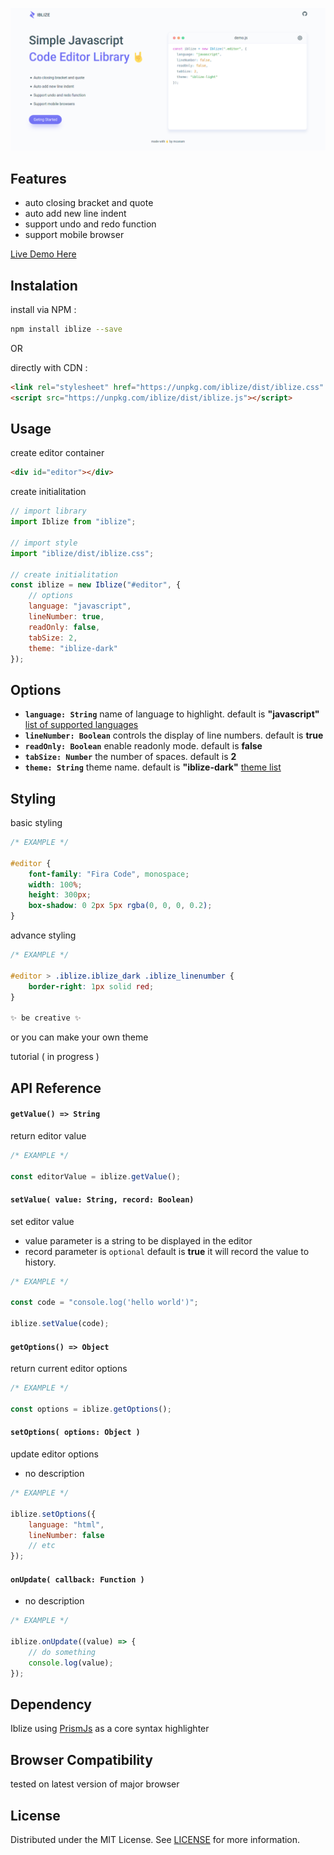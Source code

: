 ![](.assets/preview.png)

## Features

-   auto closing bracket and quote
-   auto add new line indent
-   support undo and redo function
-   support mobile browser

[Live Demo Here](https://mcanam.github.io/iblize/)

## Instalation

install via NPM :

```bash
npm install iblize --save
```

OR

directly with CDN :

```html
<link rel="stylesheet" href="https://unpkg.com/iblize/dist/iblize.css" />
<script src="https://unpkg.com/iblize/dist/iblize.js"></script>
```

## Usage

create editor container

```html
<div id="editor"></div>
```

create initialitation

```js
// import library
import Iblize from "iblize";

// import style
import "iblize/dist/iblize.css";

// create initialitation
const iblize = new Iblize("#editor", {
    // options
    language: "javascript",
    lineNumber: true,
    readOnly: false,
    tabSize: 2,
    theme: "iblize-dark"
});
```

## Options

-   **`language: String`** name of language to highlight. default is **"javascript"** [
    list of supported languages](https://prismjs.com/#supported-languages)
-   **`lineNumber: Boolean`** controls the display of line numbers. default is **true**
-   **`readOnly: Boolean`** enable readonly mode. default is **false**
-   **`tabSize: Number`** the number of spaces. default is **2**
-   **`theme: String`** theme name. default is **"iblize-dark"** [theme list](./src/themes/README.md)

## Styling

basic styling

```css
/* EXAMPLE */

#editor {
    font-family: "Fira Code", monospace;
    width: 100%;
    height: 300px;
    box-shadow: 0 2px 5px rgba(0, 0, 0, 0.2);
}
```

advance styling

```css
/* EXAMPLE */

#editor > .iblize.iblize_dark .iblize_linenumber {
    border-right: 1px solid red; 
}

✨ be creative ✨
```

or you can make your own theme

tutorial ( in progress )

## API Reference

#### `getValue() => String`

return editor value

```js
/* EXAMPLE */

const editorValue = iblize.getValue();
```

#### `setValue( value: String, record: Boolean)`

set editor value

-   value parameter is a string to be displayed in the editor
-   record parameter is `optional` default is **true** it will record the value to history.

```js
/* EXAMPLE */

const code = "console.log('hello world')";

iblize.setValue(code);
```

#### `getOptions() => Object`

return current editor options

```js
/* EXAMPLE */

const options = iblize.getOptions();
```

#### `setOptions( options: Object )`

update editor options

-   no description

```js
/* EXAMPLE */

iblize.setOptions({
    language: "html",
    lineNumber: false
    // etc
});
```

#### `onUpdate( callback: Function )`

-   no description

```js
/* EXAMPLE */

iblize.onUpdate((value) => {
    // do something
    console.log(value);
});
```

## Dependency

Iblize using [PrismJs](prismjs.com) as a core syntax highlighter

## Browser Compatibility

tested on latest version of major browser

## License

Distributed under the MIT License. See [LICENSE](LICENSE) for more information.
